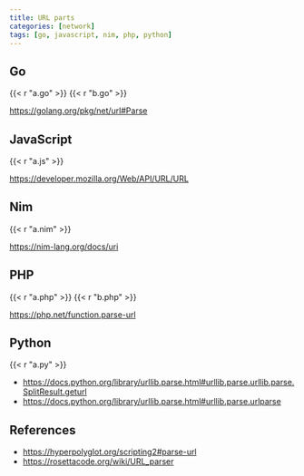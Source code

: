 ```yaml
---
title: URL parts
categories: [network]
tags: [go, javascript, nim, php, python]
---
```


## Go

{{< r "a.go" >}}
{{< r "b.go" >}}

<https://golang.org/pkg/net/url#Parse>

## JavaScript

{{< r "a.js" >}}

<https://developer.mozilla.org/Web/API/URL/URL>

## Nim

{{< r "a.nim" >}}

<https://nim-lang.org/docs/uri>

## PHP

{{< r "a.php" >}}
{{< r "b.php" >}}

<https://php.net/function.parse-url>

## Python

{{< r "a.py" >}}

- <https://docs.python.org/library/urllib.parse.html#urllib.parse.urllib.parse.SplitResult.geturl>
- <https://docs.python.org/library/urllib.parse.html#urllib.parse.urlparse>

## References

- <https://hyperpolyglot.org/scripting2#parse-url>
- <https://rosettacode.org/wiki/URL_parser>
